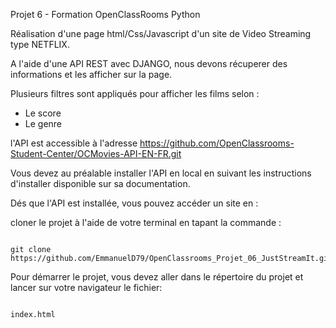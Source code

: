 Projet 6 - Formation OpenClassRooms Python

Réalisation d'une page html/Css/Javascript d'un site de Video Streaming type NETFLIX.

A l'aide d'une API REST avec DJANGO, nous devons récuperer des informations et les afficher sur la page.

Plusieurs filtres sont appliqués pour afficher les films selon :
<ul>
<li>Le score</li>
<li>Le genre</li>
</ul>

l'API est accessible à l'adresse https://github.com/OpenClassrooms-Student-Center/OCMovies-API-EN-FR.git

Vous devez au préalable installer l'API en local en suivant les instructions d'installer disponible sur sa documentation.

Dés que l'API est installée, vous pouvez accéder un site en :

cloner le projet à l'aide de votre terminal en tapant la commande :
<br> 

```

git clone https://github.com/EmmanuelD79/OpenClassrooms_Projet_06_JustStreamIt.git

```


Pour démarrer le projet, vous devez aller dans le répertoire du projet et lancer sur votre navigateur le fichier:
	<br> 
```
	
index.html
	
```



